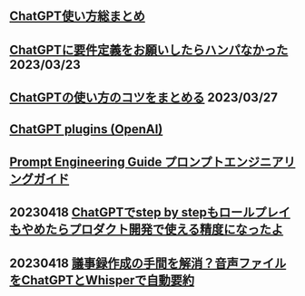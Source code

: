 ## [ChatGPT使い方総まとめ](https://qiita.com/sakasegawa/items/82069c97a1ee011c2d1e?utm_source=Qiita%E3%83%8B%E3%83%A5%E3%83%BC%E3%82%B9&utm_campaign=075c9a54c3-Qiita_newsletter_545_12_14_2022&utm_medium=email&utm_term=0_e44feaa081-075c9a54c3-33166269)

## [ChatGPTに要件定義をお願いしたらハンパなかった](https://dev.classmethod.jp/articles/gpt-requirement-definition/) 2023/03/23<br>

## [ChatGPTの使い方のコツをまとめる](https://www.bioerrorlog.work/entry/chatgpt-tips) 2023/03/27<br>

## [ChatGPT plugins (OpenAI)](https://openai.com/blog/chatgpt-plugins)

## [Prompt Engineering Guide プロンプトエンジニアリングガイド](https://www.promptingguide.ai/jp)

## 20230418 [ChatGPTでstep by stepもロールプレイもやめたらプロダクト開発で使える精度になったよ](https://note.com/mryy/n/nd0aff5c9fc4f)

## 20230418 [議事録作成の手間を解消？音声ファイルをChatGPTとWhisperで自動要約](https://recruit.gmo.jp/engineer/jisedai/blog/eliminating-meeting-minutes-creation-hassles-automatic-summary-of-audio-files-using-chatgpt-and-whisper/)
